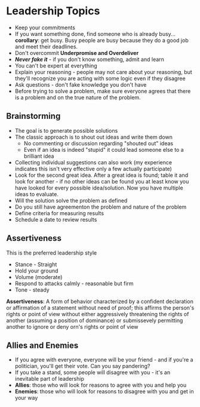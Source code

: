 # Leadership Topics

* Keep your commitments
* If you want something done, find someone who is already busy... **corollary**: get busy. Busy people are busy because they do a good job and meet their deadlines.
* Don't overcommit **<span class='tip'>Underpromise and Overdeliver</span>**
* **_Never fake it_** - if you don't know something, admit and learn
* You can't be expert at everything
* Explain your reasoning - people may not care about your reasoning, but they'll recognize you are acting with some logic even if they disagree
* Ask questions - don't fake knowledge you don't have
* Before trying to solve a problem, make sure everyone agrees that there is a problem and on the true nature of the problem.

## Brainstorming

* The goal is to generate possible solutions
* The classic approach is to shout out ideas and write them down
    * No commenting or discussion regarding "shouted out" ideas
    * Even if an idea is indeed "stupid" it could lead someone else to a brilliant idea
* Collecting individual suggestions can also work (my experience indicates this isn't very effective only a few actually participate)
* Look for the second great idea.  After a great idea is found; table it and look for another - if no other ideas can be found you at least know you have looked for every possible idea/solution.  Now you have multiple ideas to evaluate.
* Will the solution solve the problem as defined
* Do you still have agreementon the problem and nature of the problem
* Define criteria for measuring results
* Schedule a date to review results

## Assertiveness

This is the preferred leadership style

* Stance - Straight
* Hold your ground
* Volume (moderate)
* Respond to attacks calmly - reasonable but firm
* Tone - steady

**Assertiveness**: A form of behavior characterized by a confident declaration or affirmation of a statement without need of proof; this affirms the person's rights or point of view without either aggressively threatening the rights of another (assuming a position of dominance) or submissevely permitting another to ignore or deny orn's rights or point of view

## Allies and Enemies

* If you agree with everyone, everyone will be your friend - and if you're a politician, you'll get their vote. Can you say pandering?
* If you take a stand, some people will disagree with you - it's an inevitable part of leadership
* **Allies**: those who will look for reasons to agree with you and help you
* **Enemies**: those who will look for reasons to disagree with you and get in your way